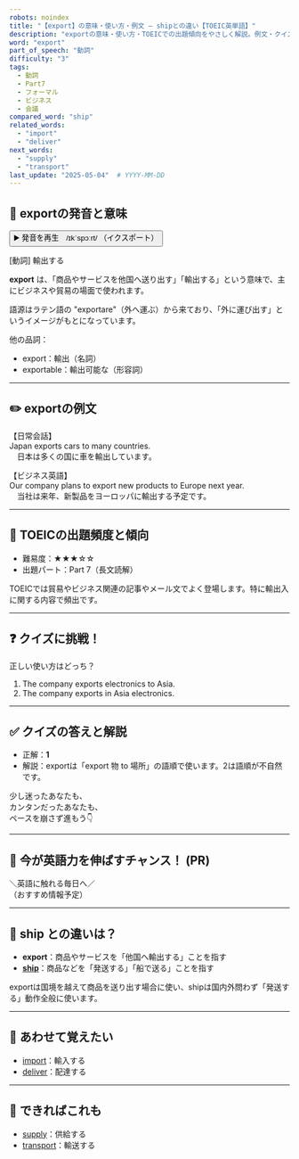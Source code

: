 ```yaml
---
robots: noindex
title: "【export】の意味・使い方・例文 ― shipとの違い【TOEIC英単語】"
description: "exportの意味・使い方・TOEICでの出題傾向をやさしく解説。例文・クイズ付きでshipとの違いもわかりやすく学べます。"
word: "export"
part_of_speech: "動詞"
difficulty: "3"
tags:
  - 動詞
  - Part7
  - フォーマル
  - ビジネス
  - 会議
compared_word: "ship"
related_words:
  - "import"
  - "deliver"
next_words:
  - "supply"
  - "transport"
last_update: "2025-05-04"  # YYYY-MM-DD
---
```


## 🔰 exportの発音と意味

<button class="play-audio" onclick="playTTS('export')">
  <span class="play-audio-main">
    ▶️ 発音を再生　/ɪkˈspɔːrt/
  </span>
  <span class="play-audio-sub">
    （イクスポート）
  </span>
</button>

[動詞] 輸出する

**export** は、「商品やサービスを他国へ送り出す」「輸出する」という意味で、主にビジネスや貿易の場面で使われます。

語源はラテン語の "exportare"（外へ運ぶ）から来ており、「外に運び出す」というイメージがもとになっています。

他の品詞：  
- export：輸出（名詞）
- exportable：輸出可能な（形容詞）

---

## ✏️ exportの例文

【日常会話】  
Japan exports cars to many countries.  
　日本は多くの国に車を輸出しています。

【ビジネス英語】  
Our company plans to export new products to Europe next year.  
　当社は来年、新製品をヨーロッパに輸出する予定です。

---

## 🎯 TOEICの出題頻度と傾向

- 難易度：★★★☆☆
- 出題パート：Part 7（長文読解）

TOEICでは貿易やビジネス関連の記事やメール文でよく登場します。特に輸出入に関する内容で頻出です。

---

## ❓ クイズに挑戦！

正しい使い方はどっち？

1. The company exports electronics to Asia.  
2. The company exports in Asia electronics.

---

## ✅ クイズの答えと解説

- 正解：**1**
- 解説：exportは「export 物 to 場所」の語順で使います。2は語順が不自然です。

少し迷ったあなたも、  
カンタンだったあなたも、  
ペースを崩さず進もう👇️

---

## 🚀 今が英語力を伸ばすチャンス！ (PR)

<div class="info-center">
＼英語に触れる毎日へ／<br>  
（おすすめ情報予定）
</div>

---

## 🤔  ship との違いは？

- **export**：商品やサービスを「他国へ輸出する」ことを指す
- **[ship](/ship)**：商品などを「発送する」「船で送る」ことを指す

exportは国境を越えて商品を送り出す場合に使い、shipは国内外問わず「発送する」動作全般に使います。

---

## 🧩 あわせて覚えたい

- [import](/import)：輸入する
- [deliver](/deliver)：配達する

---

## 📖 できればこれも

- [supply](/supply)：供給する
- [transport](/transport)：輸送する

<!-- cvid: aid18_bid34 -->
